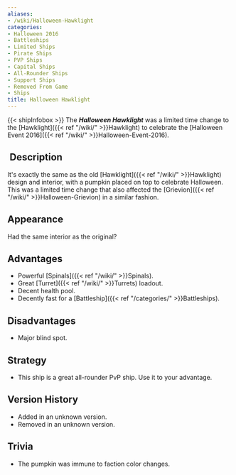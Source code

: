 ```yaml
---
aliases:
- /wiki/Halloween-Hawklight
categories:
- Halloween 2016
- Battleships
- Limited Ships
- Pirate Ships
- PVP Ships
- Capital Ships
- All-Rounder Ships
- Support Ships
- Removed From Game
- Ships
title: Halloween Hawklight
---
```


{{< shipInfobox >}} The **_Halloween Hawklight_** was a limited time change to the [Hawklight]({{< ref "/wiki/" >}}Hawklight) to celebrate the [Halloween Event 2016]({{< ref "/wiki/" >}}Halloween-Event-2016). 

##  Description

It's exactly the same as the old [Hawklight]({{< ref "/wiki/" >}}Hawklight) design and interior, with a pumpkin placed on top to celebrate Halloween. This was a limited time change that also affected the [Grievion]({{< ref "/wiki/" >}}Halloween-Grievion) in a similar fashion.

## Appearance

Had the same interior as the original?

## Advantages

- Powerful [Spinals]({{< ref "/wiki/" >}}Spinals).
- Great [Turret]({{< ref "/wiki/" >}}Turrets) loadout.
- Decent health pool.
- Decently fast for a [Battleship]({{< ref "/categories/" >}}Battleships).

## Disadvantages

- Major blind spot.

## Strategy

- This ship is a great all-rounder PvP ship. Use it to your advantage.

## Version History 

- Added in an unknown version.
- Removed in an unknown version.

## Trivia

- The pumpkin was immune to faction color changes.